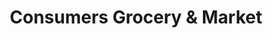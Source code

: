 ---
title: "Consumers Grocery & Market"
url: /shreveport/consumers-grocery-und-market/
shop: Kramladen
---